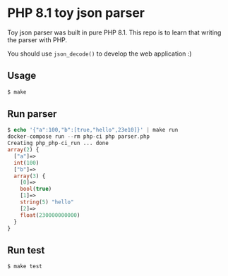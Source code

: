 # PHP 8.1 toy json parser

Toy json parser was built in pure PHP 8.1. This repo is to learn that writing the parser with PHP.

You should use `json_decode()` to develop the web application :)

## Usage

```php
$ make
```

## Run parser

```php
$ echo '{"a":100,"b":[true,"hello",23e10]}' | make run
docker-compose run --rm php-ci php parser.php
Creating php_php-ci_run ... done
array(2) {
  ["a"]=>
  int(100)
  ["b"]=>
  array(3) {
    [0]=>
    bool(true)
    [1]=>
    string(5) "hello"
    [2]=>
    float(230000000000)
  }
}
```

## Run test

```php
$ make test
```